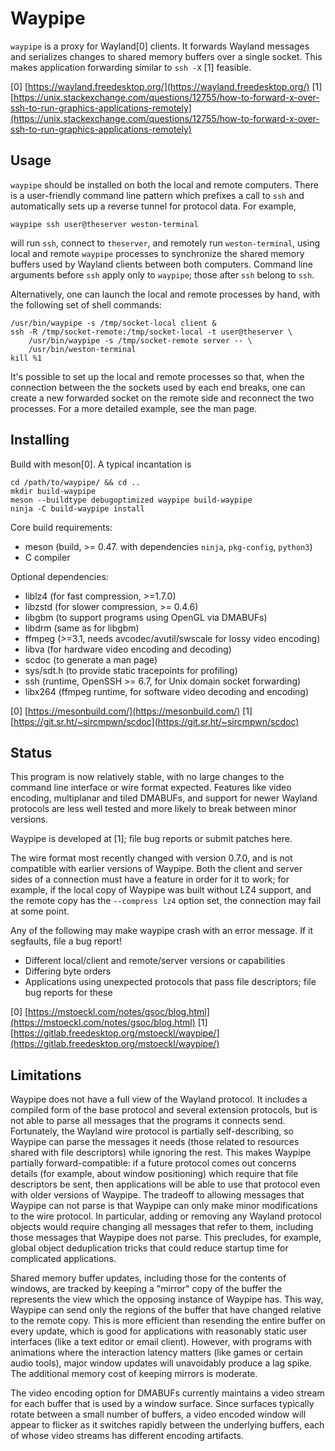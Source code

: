 Waypipe
================================================================================

`waypipe` is a proxy for Wayland[0] clients. It forwards Wayland messages and
serializes changes to shared memory buffers over a single socket. This makes
application forwarding similar to `ssh -X` [1] feasible.

[0] [https://wayland.freedesktop.org/](https://wayland.freedesktop.org/)
[1] [https://unix.stackexchange.com/questions/12755/how-to-forward-x-over-ssh-to-run-graphics-applications-remotely](https://unix.stackexchange.com/questions/12755/how-to-forward-x-over-ssh-to-run-graphics-applications-remotely)

## Usage

`waypipe` should be installed on both the local and remote computers. There is
a user-friendly command line pattern which prefixes a call to `ssh` and
automatically sets up a reverse tunnel for protocol data. For example,

    waypipe ssh user@theserver weston-terminal

will run `ssh`, connect to `theserver`, and remotely run `weston-terminal`,
using local and remote `waypipe` processes to synchronize the shared memory
buffers used by Wayland clients between both computers. Command line arguments
before `ssh` apply only to `waypipe`; those after `ssh` belong to `ssh`.

Alternatively, one can launch the local and remote processes by hand, with the
following set of shell commands:

    /usr/bin/waypipe -s /tmp/socket-local client &
    ssh -R /tmp/socket-remote:/tmp/socket-local -t user@theserver \
        /usr/bin/waypipe -s /tmp/socket-remote server -- \
        /usr/bin/weston-terminal
    kill %1

It's possible to set up the local and remote processes so that, when the
connection between the the sockets used by each end breaks, one can create
a new forwarded socket on the remote side and reconnect the two processes.
For a more detailed example, see the man page.

## Installing

Build with meson[0]. A typical incantation is

    cd /path/to/waypipe/ && cd ..
    mkdir build-waypipe
    meson --buildtype debugoptimized waypipe build-waypipe
    ninja -C build-waypipe install

Core build requirements:

* meson (build, >= 0.47. with dependencies `ninja`, `pkg-config`, `python3`)
* C compiler

Optional dependencies:

* liblz4 (for fast compression, >=1.7.0)
* libzstd (for slower compression, >= 0.4.6)
* libgbm (to support programs using OpenGL via DMABUFs)
* libdrm (same as for libgbm)
* ffmpeg (>=3.1, needs avcodec/avutil/swscale for lossy video encoding)
* libva (for hardware video encoding and decoding)
* scdoc (to generate a man page)
* sys/sdt.h (to provide static tracepoints for profiling)
* ssh (runtime, OpenSSH >= 6.7, for Unix domain socket forwarding)
* libx264 (ffmpeg runtime, for software video decoding and encoding)

[0] [https://mesonbuild.com/](https://mesonbuild.com/)
[1] [https://git.sr.ht/~sircmpwn/scdoc](https://git.sr.ht/~sircmpwn/scdoc)

## Status

This program is now relatively stable, with no large changes to the
command line interface or wire format expected. Features like video
encoding, multiplanar and tiled DMABUFs, and support for newer Wayland
protocols are less well tested and more likely to break between minor
versions.

Waypipe is developed at [1]; file bug reports or submit patches here.

The wire format most recently changed with version 0.7.0, and is not
compatible with earlier versions of Waypipe. Both the client and
server sides of a connection must have a feature in order for it to work;
for example, if the local copy of Waypipe was built without LZ4 support,
and the remote copy has the `--compress lz4` option set, the connection
may fail at some point.

Any of the following may make waypipe crash with an error message. If
it segfaults, file a bug report!

* Different local/client and remote/server versions or capabilities
* Differing byte orders
* Applications using unexpected protocols that pass file descriptors; file
  bug reports for these

[0] [https://mstoeckl.com/notes/gsoc/blog.html](https://mstoeckl.com/notes/gsoc/blog.html)
[1] [https://gitlab.freedesktop.org/mstoeckl/waypipe/](https://gitlab.freedesktop.org/mstoeckl/waypipe/)

## Limitations

Waypipe does not have a full view of the Wayland protocol. It includes a
compiled form of the base protocol and several extension protocols, but is not
able to parse all messages that the programs it connects send. Fortunately, the
Wayland wire protocol is partially self-describing, so Waypipe can parse the
messages it needs (those related to resources shared with file descriptors)
while ignoring the rest. This makes Waypipe partially forward-compatible: if a
future protocol comes out concerns details (for example, about window
positioning) which require that file descriptors be sent, then applications
will be able to use that protocol even with older versions of Waypipe. The
tradeoff to allowing messages that Waypipe can not parse is that Waypipe can
only make minor modifications to the wire protocol. In particular, adding or
removing any Wayland protocol objects would require changing all messages that
refer to them, including those messages that Waypipe does not parse. This
precludes, for example, global object deduplication tricks that could reduce
startup time for complicated applications.

Shared memory buffer updates, including those for the contents of windows, are
tracked by keeping a "mirror" copy of the buffer the represents the view which
the opposing instance of Waypipe has. This way, Waypipe can send only the
regions of the buffer that have changed relative to the remote copy. This is
more efficient than resending the entire buffer on every update, which is good
for applications with reasonably static user interfaces (like a text editor or
email client). However, with programs with animations where the interaction
latency matters (like games or certain audio tools), major window updates will
unavoidably produce a lag spike. The additional memory cost of keeping mirrors
is moderate.

The video encoding option for DMABUFs currently maintains a video stream for
each buffer that is used by a window surface. Since surfaces typically rotate
between a small number of buffers, a video encoded window will appear to
flicker as it switches rapidly between the underlying buffers, each of whose
video streams has different encoding artifacts.
